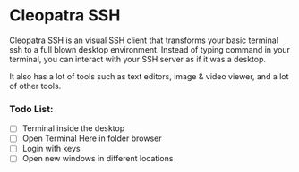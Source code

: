# Cleopatra SSH
Cleopatra SSH is an visual SSH client that transforms your basic terminal ssh to a full blown desktop environment.
Instead of typing command in your terminal, you can interact with your SSH server as if it was a desktop.

It also has a lot of tools such as text editors, image & video viewer, and a lot of other tools.

### Todo List:
- [ ] Terminal inside the desktop
- [ ] Open Terminal Here in folder browser
- [ ] Login with keys
- [ ] Open new windows in different locations